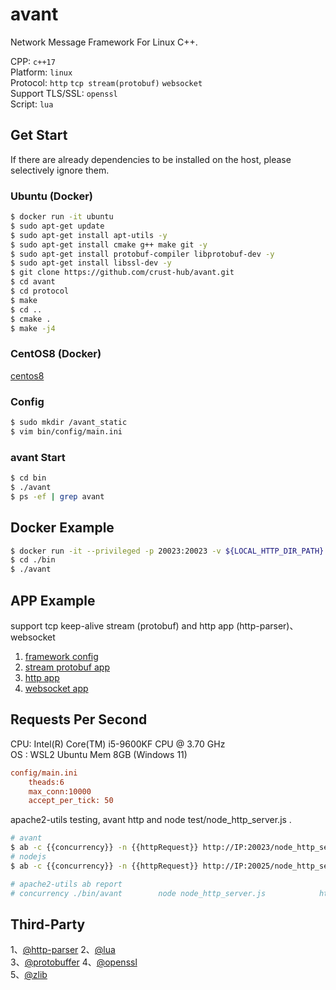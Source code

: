 # avant

Network Message Framework For Linux C++.

CPP: `c++17`  
Platform: `linux`  
Protocol: `http` `tcp stream(protobuf)` `websocket`  
Support TLS/SSL: `openssl`  
Script: `lua`  

## Get Start

If there are already dependencies to be installed on the host, please selectively ignore them.

### Ubuntu (Docker)

```bash
$ docker run -it ubuntu
$ sudo apt-get update
$ sudo apt-get install apt-utils -y
$ sudo apt-get install cmake g++ make git -y
$ sudo apt-get install protobuf-compiler libprotobuf-dev -y
$ sudo apt-get install libssl-dev -y
$ git clone https://github.com/crust-hub/avant.git
$ cd avant
$ cd protocol
$ make
$ cd ..
$ cmake .
$ make -j4
```

### CentOS8 (Docker)

[centos8](./Centos8.md)

### Config

```bash
$ sudo mkdir /avant_static
$ vim bin/config/main.ini
```

### avant Start

```bash
$ cd bin
$ ./avant
$ ps -ef | grep avant
```

## Docker Example

```bash
$ docker run -it --privileged -p 20023:20023 -v ${LOCAL_HTTP_DIR_PATH}:/avant_static gaowanlu/avant:latest bash
$ cd ./bin
$ ./avant
```

## APP Example

support tcp keep-alive stream (protobuf) and http app (http-parser)、websocket

1. [framework config](https://github.com/crust-hub/avant/blob/main/bin/config/main.ini)
2. [stream protobuf app](https://github.com/crust-hub/avant/blob/main/src/app/stream_app.cpp)
3. [http app](https://github.com/crust-hub/avant/blob/main/src/app/http_app.cpp)
4. [websocket app](https://github.com/crust-hub/avant/blob/main/src/app/websocket_app.cpp)

## Requests Per Second

CPU: Intel(R) Core(TM) i5-9600KF CPU @ 3.70 GHz   
OS : WSL2 Ubuntu Mem 8GB  (Windows 11)

```ini
config/main.ini 
    theads:6  
    max_conn:10000  
    accept_per_tick: 50  
```

apache2-utils testing, avant http and node test/node_http_server.js .

```bash
# avant
$ ab -c {{concurrency}} -n {{httpRequest}} http://IP:20023/node_http_server.js
# nodejs
$ ab -c {{concurrency}} -n {{httpRequest}} http://IP:20025/node_http_server.js
```

```bash
# apache2-utils ab report
# concurrency ./bin/avant        node node_http_server.js            httpRequest     responseBodySize

```

## Third-Party

1、[@http-parser](https://github.com/nodejs/http-parser)  2、[@lua](https://github.com/lua/lua)  
3、[@protobuffer](https://github.com/protocolbuffers/protobuf)  4、[@openssl](https://github.com/openssl/openssl)  
5、[@zlib](https://github.com/madler/zlib)  

